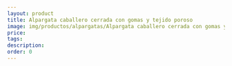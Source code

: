 ```yaml
---
layout: product
title: Alpargata caballero cerrada con gomas y tejido poroso
image: img/productos/alpargatas/Alpargata caballero cerrada con gomas y tejido poroso.webp
price: 
tags: 
description: 
order: 0
---
```

